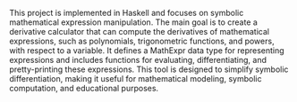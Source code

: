 This project is implemented in Haskell and focuses on symbolic mathematical expression manipulation. The main goal is to create a derivative calculator that can compute the derivatives of mathematical expressions, such as polynomials, trigonometric functions, and powers, with respect to a variable. It defines a MathExpr data type for representing expressions and includes functions for evaluating, differentiating, and pretty-printing these expressions. This tool is designed to simplify symbolic differentiation, making it useful for mathematical modeling, symbolic computation, and educational purposes.
